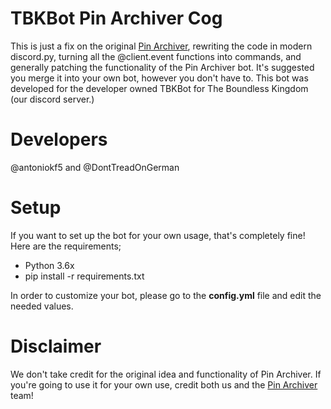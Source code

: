 # TBKBot Pin Archiver Cog
This is just a fix on the original [Pin Archiver](https://github.com/HaiderZaidiDev/Discord-Pin-Archiver-Bot), rewriting the code in modern discord.py, turning all the @client.event functions into commands, and generally patching the functionality of the Pin Archiver bot. It's suggested you merge it into your own bot, however you don't have to. This bot was developed for the developer owned TBKBot for The Boundless Kingdom (our discord server.) 

# Developers
@antoniokf5 and @DontTreadOnGerman

# Setup
If you want to set up the bot for your own usage, that's completely fine! Here are the requirements;
- Python 3.6x 
- pip install -r requirements.txt

In order to customize your bot, please go to the **config.yml** file and edit the needed values.

# Disclaimer
We don't take credit for the original idea and functionality of Pin Archiver.
If you're going to use it for your own use, credit both us and the [Pin Archiver](https://github.com/HaiderZaidiDev/Discord-Pin-Archiver-Bot) team!
